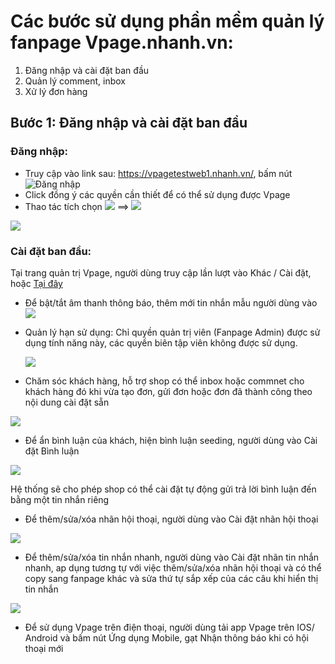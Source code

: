 # Các bước sử dụng phần mềm quản lý fanpage Vpage.nhanh.vn:

1. Đăng nhập và cài đặt ban đầu
2. Quản lý comment, inbox
3. Xử lý đơn hàng

## Bước 1: Đăng nhập và cài đặt ban đầu

### Đăng nhập:

* Truy cập vào link sau: https://vpagetestweb1.nhanh.vn/, bấm nút ![Đăng nhập](https://raw.githubusercontent.com/nhanhapi/manual/master/docs/vpage/img/%C4%90%C4%83ng%20nh%E1%BA%ADp.png)
* Click đồng ý các quyền cần thiết để có thể sử dụng được Vpage
* Thao tác tích chọn ![](https://raw.githubusercontent.com/nhanhapi/manual/master/docs/vpage/img/T%C3%ADch%20ch%E1%BB%8Dn%20page.png) ==> ![](https://raw.githubusercontent.com/nhanhapi/manual/master/docs/vpage/img/Truy%20c%E1%BA%ADp.png)

![](https://raw.githubusercontent.com/nhanhapi/manual/master/docs/vpage/img/%C4%90%C4%83ng%20nh%E1%BA%ADp%20nhi%E1%BB%81u%20page.png)

### Cài đặt ban đầu:
Tại trang quản trị Vpage, người dùng truy cập lần lượt vào Khác / Cài đặt, hoặc [Tại đây](https://vpagetestweb1.nhanh.vn/app#!/sys/setting)

* Để bật/tắt âm thanh thông báo, thêm mới tin nhắn mẫu người dùng vào ![](https://raw.githubusercontent.com/nhanhapi/manual/master/docs/vpage/img/C%C3%A0i%20%C4%91%E1%BA%B7t%20chung.png)
* Quản lý hạn sử dụng: Chỉ quyền quản trị viên (Fanpage Admin) được sử dụng tính năng này, các quyền biên tập viên không được sử dụng.

  ![](https://raw.githubusercontent.com/nhanhapi/manual/master/docs/vpage/img/Chuy%E1%BB%83n%20HSD.png)
  
* Chăm sóc khách hàng, hỗ trợ shop có thể inbox hoặc commnet cho khách hàng đó khi vừa tạo đơn, gửi đơn hoặc đơn đã thành công theo nội dung cài đặt sẵn 
 
 ![](https://raw.githubusercontent.com/nhanhapi/manual/master/docs/vpage/img/CSKH.png)
 
* Để ẩn bình luận của khách, hiện bình luận seeding, người dùng vào Cài đặt Bình luận

 ![](https://github.com/nhanhapi/manual/blob/master/docs/vpage/img/B%C3%ACnh%20lu%E1%BA%ADn.png)
 
 Hệ thống sẽ cho phép shop có thể cài đặt tự động gửi trả lời bình luận đến bằng một tin nhắn riêng
* Để thêm/sửa/xóa nhãn hội thoại, người dùng vào Cài đặt nhãn hội thoại

![](https://raw.githubusercontent.com/nhanhapi/manual/master/docs/vpage/img/Nh%C3%A3n%20h%E1%BB%99%20tho%E1%BA%A1i.png)

* Để thêm/sửa/xóa tin nhắn nhanh, người dùng vào Cài đặt nhãn tin nhắn nhanh, ap dụng tương tự với việc thêm/sửa/xóa nhãn hội thoại và có thể copy sang fanpage khác và sửa thứ tự sắp xếp của các câu khi hiển thị tin nhắn 

![](https://raw.githubusercontent.com/nhanhapi/manual/master/docs/vpage/img/Th%E1%BB%A9%20t%E1%BB%B1%20tin%20nh%E1%BA%AFn%20nhanh.png)

* Để sử dụng Vpage trên điện thoại, người dùng tải app Vpage trên IOS/ Android và bấm nút Ứng dụng Mobile, gạt Nhận thông báo khi có hội thoại mới



